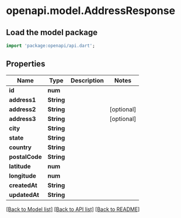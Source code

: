 # openapi.model.AddressResponse

## Load the model package
```dart
import 'package:openapi/api.dart';
```

## Properties
Name | Type | Description | Notes
------------ | ------------- | ------------- | -------------
**id** | **num** |  | 
**address1** | **String** |  | 
**address2** | **String** |  | [optional] 
**address3** | **String** |  | [optional] 
**city** | **String** |  | 
**state** | **String** |  | 
**country** | **String** |  | 
**postalCode** | **String** |  | 
**latitude** | **num** |  | 
**longitude** | **num** |  | 
**createdAt** | **String** |  | 
**updatedAt** | **String** |  | 

[[Back to Model list]](../README.md#documentation-for-models) [[Back to API list]](../README.md#documentation-for-api-endpoints) [[Back to README]](../README.md)


